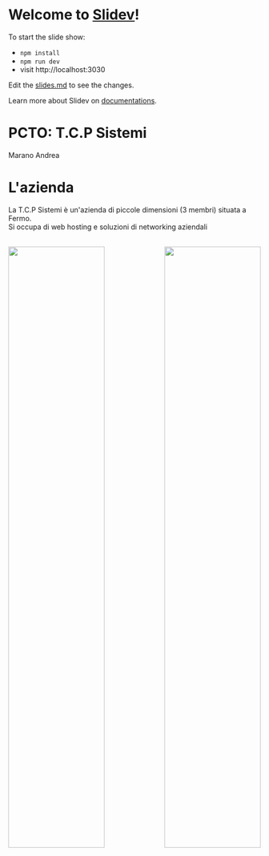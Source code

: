# Welcome to [Slidev](https://github.com/slidevjs/slidev)!

To start the slide show:

- `npm install`
- `npm run dev`
- visit http://localhost:3030

Edit the [slides.md](./slides.md) to see the changes.

Learn more about Slidev on [documentations](https://sli.dev/).

# PCTO: **T.C.P Sistemi**

Marano Andrea

# L'azienda

La T.C.P Sistemi è un'azienda di piccole dimensioni (3 membri) situata a Fermo. <br />
Si occupa di web hosting e soluzioni di networking aziendali <br />
<br />
<div style="display: flex; flex-direction: row">
  <img 
    style="width: 20vw; height: 30vh; " 
    src="https://fiber23.it/wp-content/uploads/2022/12/UIH-Web-Hosting-1140x731.png"/>
  <img 
    style="width: 20vw; height: 30vh; margin-left: auto;" 
    src="https://freepngimg.com/download/computer/99450-images-computer-network-free-download-png-hd.png"/>
</div>
